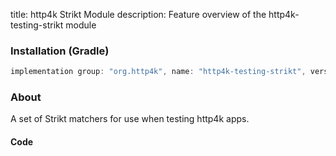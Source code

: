 title: http4k Strikt Module
description: Feature overview of the http4k-testing-strikt module

### Installation (Gradle)

```groovy
implementation group: "org.http4k", name: "http4k-testing-strikt", version: "4.21.1.1"
```

### About

A set of Strikt matchers for use when testing http4k apps.

#### Code [<img class="octocat"/>](https://github.com/http4k/http4k/blob/master/src/docs/guide/reference/strikt/example.kt)

<script src="https://gist-it.appspot.com/https://github.com/http4k/http4k/blob/master/src/docs/guide/reference/strikt/example.kt"></script>

[http4k]: https://http4k.org
